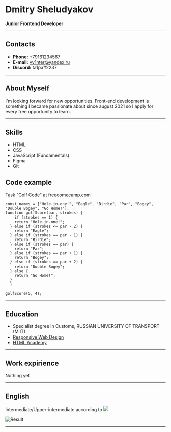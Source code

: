 # Dmitry Sheludyakov
**Junior Frontend Developer**
***
## Contacts
* **Phone:** +79161234567
* **E-mail:** vv1nter@yandex.ru
* **Discord:** ta1pa#2237
***
## About Myself 
I'm looking forward for new opportunities. Front-end development is something I became passionate about since august 2021 so I apply for every free opportunity to learn. 
***
## Skills

* HTML
* CSS
* JavaScript (Fundamentals)
* Figma
* Git


## Code example
Task "Golf Code" at freecomecamp.com
```
const names = ["Hole-in-one!", "Eagle", "Birdie", "Par", "Bogey", "Double Bogey", "Go Home!"];
function golfScore(par, strokes) {
    if (strokes == 1) {
    return "Hole-in-one!";
  } else if (strokes <= par - 2) {
    return "Eagle";
  } else if (strokes == par - 1) {
    return "Birdie";
  } else if (strokes == par) {
    return "Par";
  } else if (strokes == par + 1) {
    return "Bogey";
  } else if (strokes == par + 2) {
    return "Double Bogey";
  } else {
    return "Go Home!";
  }
  }

golfScore(5, 4);
```
***
## Education
* Specialist degree in Customs, RUSSIAN UNIVERSITY OF TRANSPORT (MIIT)
* [Responsive Web Design](https://www.freecodecamp.org/certification/ta1pa/responsive-web-design "Developer Certification at freecodecamp.com")
* [HTML Academy](https://htmlacademy.ru/ "HTML Academy") 
***
## Work expirience
Nothing yet
***
## English
Intermediate/Upper-intermediate according to [![](https://a.storyblok.com/f/71234/103x24/da9ab91cbd/efset-logo_black.svg)](https://www.efset.org/ "EFSET")

![Result](https://i.postimg.cc/cJRhmL2X/image.png "Result")
***




